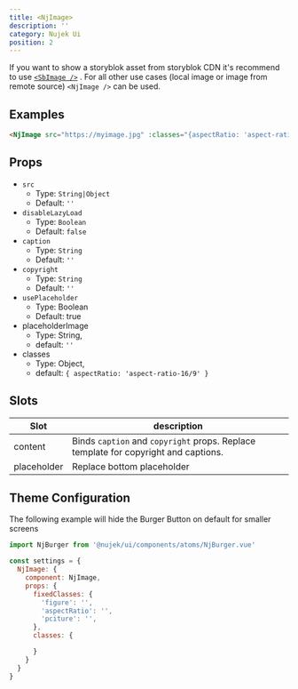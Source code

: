 ```yaml
---
title: <NjImage>
description: ''
category: Nujek Ui
position: 2
---
```


 If you want to show a storyblok asset from storyblok CDN it's recommend to use  <a href="/nujek-ui/sb-image">`<SbImage />`</a> . For all other use cases (local image or image from remote source) `<NjImage />` can be used.


## Examples

```html
<NjImage src="https://myimage.jpg" :classes="{aspectRatio: 'aspect-ratio-16/9'}" />
```

## Props

- `src`
  - Type: `String|Object`
  - Default: `''`
- `disableLazyLoad`
  - Type: `Boolean`
  - Default: `false`
- `caption`
  - Type: `String`
  - Default: `''`
- `copyright`
  - Type: `String`
  - Default: `''`
- `usePlaceholder`
  - Type: Boolean
  - Default: true
- placeholderImage
  - Type: String,
  - default: `''`
- classes
  - Type: Object,
  - default: `{ aspectRatio: 'aspect-ratio-16/9' }`

## Slots

| Slot    | description                                                                    |
| ------- | ------------------------------------------------------------------------------ |
| content | Binds `caption` and `copyright` props. Replace template for copyright and captions. |
| placeholder | Replace bottom placeholder |

## Theme Configuration

The following example will hide the Burger Button on default for smaller screens

```js
import NjBurger from '@nujek/ui/components/atoms/NjBurger.vue'

const settings = {
  NjImage: {
    component: NjImage,
    props: {
      fixedClasses: {
        'figure': '',
        'aspectRatio': '',
        'pciture': '',
      },
      classes: {

      }
    }
  }
}
```
